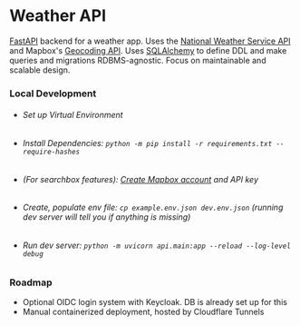 # Weather API

[FastAPI](https://fastapi.tiangolo.com/) backend for a weather app. Uses the [National Weather Service API](https://www.weather.gov/documentation/services-web-api) and Mapbox's [Geocoding API](https://docs.mapbox.com/api/search/geocoding/#forward-geocoding-with-search-text-input). Uses [SQLAlchemy](https://www.sqlalchemy.org/) to define DDL and make queries and migrations RDBMS-agnostic.
Focus on maintainable and scalable design.

### Local Development

- ###### Set up Virtual Environment
- ###### Install Dependencies: `python -m pip install -r requirements.txt --require-hashes`
- ###### (For searchbox features): [Create Mapbox account](https://console.mapbox.com/) and API key
- ###### Create, populate env file: `cp example.env.json dev.env.json` (running dev server will tell you if anything is missing)
- ###### Run dev server: `python -m uvicorn api.main:app --reload --log-level debug`

### Roadmap

- Optional OIDC login system with Keycloak. DB is already set up for this
- Manual containerized deployment, hosted by Cloudflare Tunnels
